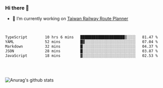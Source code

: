 ### Hi there 👋

- 🔭 I’m currently working on [Taiwan Railway Route Planner](https://github.com/Taiwan-Railway-Route-Planner)

<br/>

<!--START_SECTION:waka-->

```txt
TypeScript        10 hrs 6 mins   ████████████████████▒░░░░   81.47 %
YAML              52 mins         █▓░░░░░░░░░░░░░░░░░░░░░░░   07.04 %
Markdown          32 mins         █░░░░░░░░░░░░░░░░░░░░░░░░   04.37 %
JSON              28 mins         █░░░░░░░░░░░░░░░░░░░░░░░░   03.87 %
JavaScript        18 mins         ▓░░░░░░░░░░░░░░░░░░░░░░░░   02.53 %
```

<!--END_SECTION:waka-->

<br/>
<br/>

![Anurag's github stats](https://github-readme-stats.vercel.app/api?username=DepickereSven&show_icons=true&theme=tokyonight)



<!--
**DepickereSven/DepickereSven** is a ✨ _special_ ✨ repository because its `README.md` (this file) appears on your GitHub profile.

Here are some ideas to get you started:

- 🔭 I’m currently working on ...
- 🌱 I’m currently learning ...
- 👯 I’m looking to collaborate on ...
- 🤔 I’m looking for help with ...
- 💬 Ask me about ...
- 📫 How to reach me: ...
- 😄 Pronouns: ...
- ⚡ Fun fact: ...
-->
